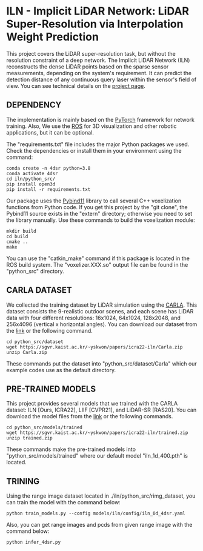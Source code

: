 ILN - Implicit LiDAR Network: LiDAR Super-Resolution via Interpolation Weight Prediction
======

This project covers the LiDAR super-resolution task, but without the resolution constraint of a deep network.
The Implicit LiDAR Network (ILN) reconstructs the dense LiDAR points based on the sparse sensor measurements, 
depending on the system's requirement.
It can predict the detection distance of any continuous query laser within the sensor's field of view. 
You can see technical details on the [project page](http://sgvr.kaist.ac.kr/publication/iln).

DEPENDENCY
----------
The implementation is mainly based on the [PyTorch](https://pytorch.org/) framework for network training.
Also, We use the [ROS](https://www.ros.org/) for 3D visualization and other robotic applications, but it can be optional.

The "requirements.txt" file includes the major Python packages we used.
Check the dependencies or install them in your environment using the command:  

    conda create -n 4dsr python=3.8
    conda activate 4dsr
    cd iln/python_src/
    pip install open3d
    pip install -r requirements.txt 

Our package uses the [Pybind11](https://github.com/pybind/pybind11) library to call several C++ voxelization functions from Python code.
If you get this project by the "git clone", the Pybind11 source exists in the "extern" directory;
otherwise you need to set the library manually. 
Use these commands to build the voxelization module:

    mkdir build
    cd build
    cmake ..
    make

You can use the "catkin_make" command if this package is located in the ROS build system.
The "voxelizer.XXX.so" output file can be found in the "python_src" directory.


CARLA DATASET
-------------
We collected the training dataset by LiDAR simulation using the [CARLA](https://carla.org/).
This dataset consists the 9-realistic outdoor scenes, and each scene has LiDAR data with four different resolutions: 16x1024, 64x1024, 128x2048, and 256x4096 (vertical x horizontal angles).
You can download our dataset from the [link](https://sgvr.kaist.ac.kr/~yskwon/papers/icra22-iln/carla.zip) or the following command.

    cd python_src/dataset
    wget https://sgvr.kaist.ac.kr/~yskwon/papers/icra22-iln/Carla.zip
    unzip Carla.zip

These commands put the dataset into "python_src/dataset/Carla" which our example codes use as the default directory.


PRE-TRAINED MODELS
------------------
This project provides several models that we trained with the CARLA dataset: ILN [Ours, ICRA22], LIIF [CVPR21], and LiDAR-SR [RAS20].
You can download the model files from the [link](https://sgvr.kaist.ac.kr/~yskwon/papers/icra22-iln/trained.zip) or the following commands.

    cd python_src/models/trained
    wget https://sgvr.kaist.ac.kr/~yskwon/papers/icra22-iln/trained.zip
    unzip trained.zip

These commands make the pre-trained models into "python_src/models/trained" where our default model "iln_1d_400.pth" is located.

TRINING
------------------
Using the range image dataset located in ./iln/python_src/rimg_dataset, you can train the model with the command below:

    python train_models.py --config models/iln/config/iln_0d_4dsr.yaml

Also, you can get range images and pcds from given range image with the command below:

    python infer_4dsr.py


